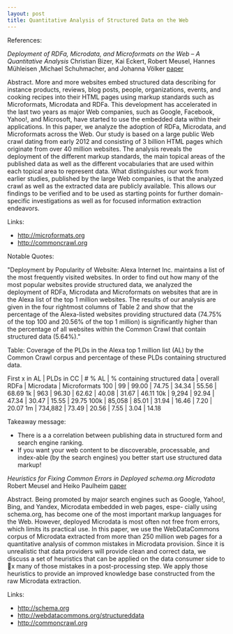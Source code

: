 ```yaml
---
layout: post
title: Quantitative Analysis of Structured Data on the Web
---
```



References:

*Deployment of RDFa, Microdata, and Microformats on the Web – A Quantitative Analysis*
Christian Bizer, Kai Eckert, Robert Meusel, Hannes Mühleisen ,Michael Schuhmacher, and Johanna Völker
[paper](http://dws.informatik.uni-mannheim.de/fileadmin/lehrstuehle/ki/pub/Bizer-etal-DeploymentRDFaMicrodataMicroformats-ISWC-InUse-2013.pdf)


Abstract.
More and more websites embed structured data describing for instance
products, reviews, blog posts, people, organizations, events, and cooking recipes
into their HTML pages using markup standards such as Microformats, Microdata
and RDFa. This development has accelerated in the last two years as major Web
companies, such as Google, Facebook, Yahoo!, and Microsoft, have started to
use the embedded data within their applications. In this paper, we analyze the
adoption of RDFa, Microdata, and Microformats across the Web. Our study is
based on a large public Web crawl dating from early 2012 and consisting of 3
billion HTML pages which originate from over 40 million websites. The analysis
reveals the deployment of the different markup standards, the main topical areas
of the published data as well as the different vocabularies that are used within each
topical area to represent data. What distinguishes our work from earlier studies,
published by the large Web companies, is that the analyzed crawl as well as the
extracted data are publicly available. This allows our findings to be verified and to
be used as starting points for further domain-specific investigations as well as for
focused information extraction endeavors.


Links:
* http://microformats.org
* http://commoncrawl.org


Notable Quotes:

"Deployment by Popularity of Website: Alexa Internet Inc. maintains a list of the
most frequently visited websites. In order to find out how many of the most popular
websites provide structured data, we analyzed the deployment of RDFa, Microdata and
Microformats on websites that are in the Alexa list of the top 1  million websites. The
results of our analysis are given in the four rightmost columns of Table 2 and show that
the percentage of the Alexa-listed websites providing structured data (74.75% of the top
100 and 20.56% of the top 1  million) is significantly higher than the percentage of all
websites within the Common Crawl that contain structured data (5.64%)."


Table: Coverage of the PLDs in the Alexa top 1  million list (AL) by the Common Crawl corpus
and percentage of these PLDs containing structured data.

First x in AL |  PLDs in CC | # % AL |  % containing structured data | overall RDFa |  Microdata | Microformats
100   | 99             |  99.00 | 74.75  | 34.34   | 55.56   | 68.69
1k      | 963           |  96.30 | 62.62  | 40.08   |  31.67  | 46.11
10k   |  9,294       |  92.94 |  47.34  | 30.47  | 15.55   | 29.75
100k |  85,058    |  85.01 |  31.94  | 16.46  |  7.20     | 20.07
1m     |  734,882 |  73.49 |  20.56  |  7.55   | 3.04       | 14.18



Takeaway message:
* There  is a a correlation between publishing data in structured form and search engine ranking.
* If you want your web content to be discoverable, processable, and  index-able
(by the search engines) you better start use structured data markup!






*Heuristics for Fixing Common Errors in Deployed schema.org Microdata*
Robert Meusel and Heiko Paulheim
[paper](http://dws.informatik.uni-mannheim.de/fileadmin/lehrstuehle/ki/pub/MeuselPaulheim-HeuristicsForFixingCommonErrorsInDeployedSchemaOrgMicrodata-ESWC2015.pdf)


Abstract.
Being  promoted  by  major  search  engines  such  as  Google,
Yahoo!,  Bing,  and  Yandex,  Microdata  embedded  in  web  pages,  espe-
cially using schema.org, has become one of the most important markup
languages for the Web. However, deployed Microdata is most often not
free  from  errors,  which  limits  its  practical  use.  In  this  paper,  we  use
the WebDataCommons corpus of Microdata extracted from more than
250  million  web  pages  for  a  quantitative  analysis  of  common  mistakes
in  Microdata  provision.  Since  it  is  unrealistic  that data providers will
provide clean and correct data, we discuss a set of heuristics that can
be applied on the data consumer side to x many of those mistakes in a
post-processing step. We apply those heuristics to provide an improved
knowledge base constructed from the raw Microdata extraction.



Links:
* http://schema.org
* http://webdatacommons.org/structureddata
* http://commoncrawl.org
